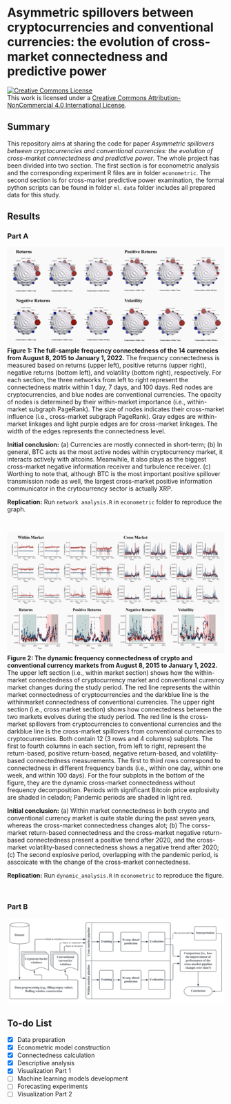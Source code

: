 # __Asymmetric spillovers between cryptocurrencies and conventional currencies: the evolution of cross-market connectedness and predictive power__

<a rel="license" href="http://creativecommons.org/licenses/by-nc/4.0/"><img alt="Creative Commons License" style="border-width:0" src="https://i.creativecommons.org/l/by-nc/4.0/88x31.png" /></a><br />This work is licensed under a <a rel="license" href="http://creativecommons.org/licenses/by-nc/4.0/">Creative Commons Attribution-NonCommercial 4.0 International License</a>.

## __Summary__
This repository aims at sharing the code for paper _Asymmetric spillovers between cryptocurrencies and conventional currencies: the evolution of cross-market connectedness and predictive power_. The whole project has been divided into two section. The first section is for econometric analysis and the corresponding experiment R files are in folder <code>econometric</code>. The second section is for cross-market predictive power examination, the formal python scripts can be found in folder <code>ml</code>. <code>data</code> folder includes all prepared data for this study.

## __Results__
### __Part A__
![img1](img1.png)
__Figure 1: The full-sample frequency connectedness of the 14 currencies from August 8, 2015 to January 1, 2022.__ The frequency connectedness is measured based on returns (upper left), positive returns (upper right), negative returns (bottom left), and volatility (bottom right), respectively. For each section, the three networks from left to right represent the connectedness matrix within 1 day, 7 days, and 100 days. Red nodes are cryptocurrencies, and blue nodes are conventional currencies. The opacity of nodes is determined by their within-market importance (i.e., within-market subgraph PageRank). The size of nodes indicates their cross-market influence (i.e., cross-market subgraph PageRank). Gray edges are within-market linkages and light purple edges are for cross-market linkages. The width of the edges represents the connectedness level.

__Initial conclusion:__ (a) Currencies are mostly connected in short-term; (b) In general, BTC acts as the most active nodes within cryptocurrency market, it interacts actively with altcoins. Meanwhile, it also plays as the biggest cross-market negative information receiver and turbulence receiver. (c) Worthing to note that, although BTC is the most important positive spillover transmission node as well, the largest cross-market positive information communicator in the crytocurrency sector is actually XRP. 

__Replication:__ Run <code>network analysis.R</code> in <code>econometric</code> folder to reproduce the graph.

<br>

![img2](img2.png)
__Figure 2: The dynamic frequency connectedness of crypto and conventional currency markets from August 8, 2015 to January 1, 2022.__ The upper left section (i.e., within market section) shows how the within-market connectedness of cryptocurrency market and conventional currency market changes during the study period. The red line represents the within market connectedness of cryptocurrencies and the darkblue line is the withinmarket connectedness of conventional currencies. The upper right section (i.e., cross market section) shows how connectedness between the two markets evolves during the study period. The red line is the cross-market spillovers from cryptocurrencies to conventional currencies and the darkblue line is the cross-market spillovers from conventional currencies to cryptocurrencies. Both contain 12 (3 rows and 4 columns) subplots. The first to fourth columns in each section, from left to right, represent the return-based, positive return-based, negative return-based, and volatility-based connectedness measurements. The first to third rows correspond to connectedness in different frequency bands (i.e., within one day, within one week, and within 100 days). For the four subplots in the bottom of the figure, they are the dynamic cross-market connectedness without frequency decomposition. Periods with significant Bitcoin price explosivity are shaded in celadon; Pandemic periods are shaded in light red.

__Initial conclusion:__ (a) Within market connectedness in both crypto and conventional currency market is quite stable during the past seven years, whereas the cross-market connectedness changes alot; (b) The corss-market return-based connectedness and the cross-market negative return-based connectedness present a positive trend after 2020, and the cross-market volatility-based connectedness shows a negative trend after 2020; (c) The second explosive period, overlapping with the pandemic period, is asscoicate with the change of the cross-market connectedness.

__Replication:__ Run <code>dynamic_analysis.R</code> in <code>econometric</code> to reproduce the figure.

<br>

### __Part B__
![img3](img3.png)

## __To-do List__
- [x] Data preparation
- [x] Econometric model construction
- [x] Connectedness calculation
- [x] Descriptive analysis
- [x] Visualization Part 1
- [ ] Machine learning models development
- [ ] Forecasting experiments
- [ ] Visualization Part 2

